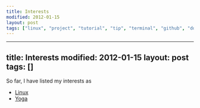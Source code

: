 ```yaml
---
title: Interests
modified: 2012-01-15
layout: post
tags: ["linux", "project", "tutorial", "tip", "terminal", "github", "downloads", "chromebook"]
---
```

---
title: Interests
modified: 2012-01-15
layout: post
tags: []
---


So far, I have listed my interests as

-   [Linux](http://blog.srvthe.net/linux "Linux")
-   [Yoga](http://blog.srvthe.net/yoga "Yoga")

